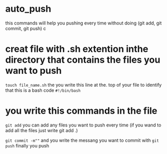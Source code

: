 # auto_push
this commands will help you pushing every time without doing (git add, git commit, git push)
c
# creat file with .sh extention inthe directory that contains the files you want to push
``
touch file_name.sh
``
the you write this line at the. top of your file to identify that this is a bash code
``
#!/bin/bash
``
# you write this commands in the file
``
git add
``
you can add any files you want to push every time (if you wand to add all the files just write git add .)

``
git commit -m""
``
and you write the messang you want to commit with
``
git push
``
finally you push
